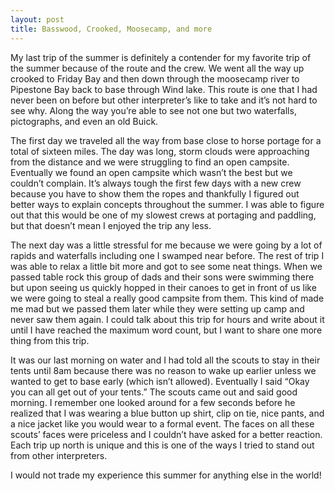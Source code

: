 ```yaml
---
layout: post
title: Basswood, Crooked, Moosecamp, and more
---
```


My last trip of the summer is definitely a contender for my favorite trip of the summer because of the route and the crew. We went all the way up crooked to Friday Bay and then down through the moosecamp river to Pipestone Bay back to base through Wind lake. This route is one that I had never been on before but other interpreter’s like to take and it’s not hard to see why. Along the way you’re able to see not one but two waterfalls, pictographs, and even an old Buick.

The first day we traveled all the way from base close to horse portage for a total of sixteen miles. The day was long, storm clouds were approaching from the distance and we were struggling to find an open campsite. Eventually we found an open campsite which wasn’t the best but we couldn’t complain. It’s always tough the first few days with a new crew because you have to show them the ropes and thankfully I figured out better ways to explain concepts throughout the summer. I was able to figure out that this would be one of my slowest crews at portaging and paddling, but that doesn’t mean I enjoyed the trip any less.

The next day was a little stressful for me because we were going by a lot of rapids and waterfalls including one I swamped near before. The rest of trip I was able to relax a little bit more and got to see some neat things. When we passed table rock this group of dads and their sons were swimming there but upon seeing us quickly hopped in their canoes to get in front of us like we were going to steal a really good campsite from them. This kind of made me mad but we passed them later while they were setting up camp and never saw them again. I could talk about this trip for hours and write about it until I have reached the maximum word count, but I want to share one more thing from this trip.

It was our last morning on water and I had told all the scouts to stay in their tents until 8am because there was no reason to wake up earlier unless we wanted to get to base early (which isn’t allowed). Eventually I said “Okay you can all get out of your tents.” The scouts came out and said good morning. I remember one looked around for a few seconds before he realized that I was wearing a blue button up shirt, clip on tie, nice pants, and a nice jacket like you would wear to a formal event. The faces on all these scouts’ faces were priceless and I couldn’t have asked for a better reaction. Each trip up north is unique and this is one of the ways I tried to stand out from other interpreters.

 

I would not trade my experience this summer for anything else in the world!